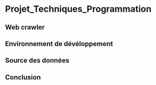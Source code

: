 # Projet_Techniques_Programmation
## Web crawler
## Environnement de dévéloppement
## Source des données
## Conclusion

